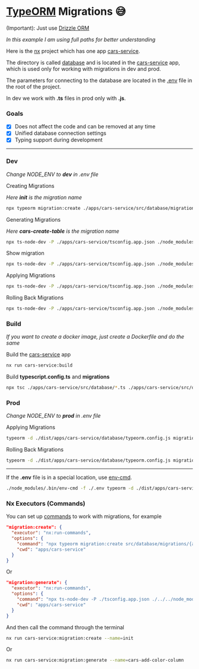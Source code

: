 # [TypeORM](https://typeorm.io/) Migrations 😅

(Important): Just use [Drizzle ORM](https://orm.drizzle.team/)

*In this example I am using full paths for better understanding*

Here is the [nx](https://nx.dev/) project which has one app [cars-service](apps/cars-service).

The directory is called [database](apps/cars-service/src/database) and is located in the [cars-service](apps/cars-service) app, which is used only for working with migrations in dev and prod.

The parameters for connecting to the database are located in the [.env](.env) file in the root of the project.

In dev we work with **.ts** files in prod only with **.js**.

### Goals

- [x] Does not affect the code and can be removed at any time
- [x] Unified database connection settings
- [x] Typing support during development

---

### Dev

*Change NODE_ENV to **dev** in .env file*

Creating Migrations

*Here **init** is the migration name*

```bash
npx typeorm migration:create ./apps/cars-service/src/database/migrations/init
```

Generating Migrations

*Here **cars-create-table** is the migration name*

```bash
npx ts-node-dev -P ./apps/cars-service/tsconfig.app.json ./node_modules/typeorm/cli.js migration:generate ./apps/cars-service/src/database/migrations/cars-create-table -d ./apps/cars-service/src/database/typeorm.config.ts
```

Show migration

```bash
npx ts-node-dev -P ./apps/cars-service/tsconfig.app.json ./node_modules/typeorm/cli.js migration:show -d ./apps/cars-service/src/database/typeorm.config.ts
```

Applying Migrations

```bash
npx ts-node-dev -P ./apps/cars-service/tsconfig.app.json ./node_modules/typeorm/cli.js migration:run -d ./apps/cars-service/src/database/typeorm.config.ts
```

Rolling Back Migrations

```bash
npx ts-node-dev -P ./apps/cars-service/tsconfig.app.json ./node_modules/typeorm/cli.js migration:revert -d ./apps/cars-service/src/database/typeorm.config.ts
```

### Build

*If you want to create a docker image, just create a Dockerfile and do the same*

Build the [cars-service](apps/cars-service) app

```bash
nx run cars-service:build
```

Build **typescript.config.ts** and **migrations**

```bash
npx tsc ./apps/cars-service/src/database/*.ts ./apps/cars-service/src/database/**/*.ts --outDir ./dist/apps/cars-service/database
```

### Prod

*Change NODE_ENV to **prod** in .env file*

Applying Migrations

```bash
typeorm -d ./dist/apps/cars-service/database/typeorm.config.js migration:run
```

Rolling Back Migrations

```bash
typeorm -d ./dist/apps/cars-service/database/typeorm.config.js migration:revert
```

---

If the **.env** file is in a special location, use [env-cmd](https://www.npmjs.com/package/env-cmd).

```bash
./node_modules/.bin/env-cmd -f ./.env typeorm -d ./dist/apps/cars-service/database/typeorm.config.js migration:run
```


### Nx Executors (Commands)

You can set up [commands](https://nx.dev/nx-api/nx/executors/run-commands) to work with migrations, for example

```json
"migration:create": {
  "executor": "nx:run-commands",
  "options": {
    "command": "npx typeorm migration:create src/database/migrations/{args.name}",
    "cwd": "apps/cars-service"
  }
}
```

Or

```json
"migration:generate": {
  "executor": "nx:run-commands",
  "options": {
    "command": "npx ts-node-dev -P ./tsconfig.app.json ./../../node_modules/typeorm/cli.js migration:generate ./src/database/migrations/{args.name} -d ./src/database/typeorm.config.ts",
    "cwd": "apps/cars-service"
  }
}
```

And then call the command through the terminal

```bash
nx run cars-service:migration:create --name=init
```

Or

```bash
nx run cars-service:migration:generate --name=cars-add-color-column
```

